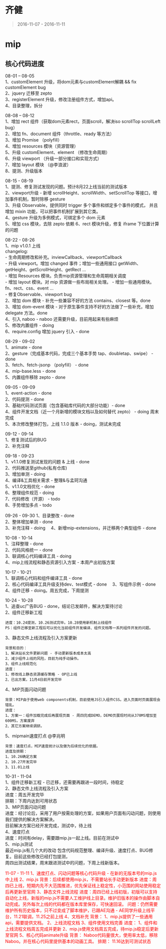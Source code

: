 # 齐健

> 2016-11-07 - 2016-11-11

# mip

## 核心代码进度  

08-01 – 08-05     
1、customElement 升级，将dom元素与customElement解耦 && fix customElement bug    
2、jquery 迁移至 zepto    
3、registerElement 升级，修改注册组件方式，增加api。    
4、目录整理，拆分    

08-08 – 08-12    
1、增加 rect 组件（获取dom元素rect，页面scroll，解决iso scrollTop scrollLeft bug）    
2、增加 fn、document 组件（throttle、ready 等方法）    
3、增加 Promise （polyfill）    
4、增加 resources 模块（资源管理）        
5、升级 customElement、element （修改生命周期）    
6、升级 viewport （升级一部分接口和实现方式）    
7、增加 layout 模块 （@李浪波）    
8、提测、升级版本   

08-15 - 08-19    
1、提测、修复测试发现的问题。预计8月22上线当前的测试版本    
2、viewport升级 - 新增 scrollHeight、scrollWidth、setScrollTop 等接口，增加事件机制，暂时除移 gesture   
3、升级 Observable，提供同时 trigger 多个事件和绑定多个事件的模式，
       并且增加 mixin 功能，可以把事件机制扩展到其它类。  
4、gesture 升级为多例模式，可绑定多个 dom 元素    
5、增加 css 模块，去除 zepto 依赖
6、rect 模块升级，修复 iframe 下位置计算的问题

08-22 - 08-26    
1、mip v1.0.1 上线    
     changelog:    
     - 生命周期修改和补充。inviewCallback、viewportCallback    
     - 升级 viewport。增加  changed 事件；增加一些通用接口 getWidth、getHeight、getScrollHeight、getRect ...    
     - 增加 Resources 模块。负责mip资源管理和生命周期相关调度    
     - 增加 layout 模块。对 mip 资源做一些布局相关处理。
     - 增加一些通用模块。fn、rect、css、event ...    
     - 修复Observable、viewport bug   
2、增加 dom 模块   -  补充一些兼容不好的方法 contains、closest 等。done    
3、增加 dom-event 模块  -  对于原生事件支持不好的方法做了一些补充，增加 delegate 方法。done  
4、引入 naboo -  naboo 还需要升级，目前用起来有些麻烦   
5、修改内置组件  -  doing   
6、require.config 增加 jquery 引入 - done  

08-29 - 09-02  
1、animate  - done   
2、gesture（完成基本代码，完成三个基本手势 tap、doubletap、swipe）  -  done  
3、fetch、fetch-jsonp （polyfill）  -  done  
4、mip-base.less  - done  
5、内置组件移除 zepto  -  done  

09-05 - 09-09  
1、event-action  - done   
2、代码提测   - done  
3、基础代码测试页面（包含基础库代码的大部分功能）- done     
4、组件开发文档（近一个月新增的模块文档以及如何替代 zepto）  - doing 周末完成  
5、本次修改整体打包，上线 1.1.0 版本  - doing，测试未完成  

09-12 - 09-14  
1、修复测试后的BUG  
2、补充注释  

09-18 - 09-23  
1、v1.1.0修复测试发现的问题 & 上线 - done  
2、代码推送至github(私有仓库)  
3、增加单测 - doing  
4、编译&工具相关需求 - 整理&与孟珂沟通  
5、v1.1.0文档优化 - done  
6、整理组件规范 - doing  
7、代码修改（开源） -   todo  
8、手势增加多点 - todo  

09-26 - 09-30
1、目录整改 - done  
2、整体增加单测 - done  
3、补充注释 - doing　
4、新增mip-extensions，并迁移两个典型组件 - done

10-08 - 10-14  
1、注释整理 - done    
2、代码风格统一 - done  
3、联调核心代码编译工具 - doing    
4、mip上线流程和静态资源引入方案 - 本周产出初版方案

10-17 - 10-21  
1、联调核心代码和组件编译工具 - done  
2、核心代码编译工具升级支持dev、test模式 - done　
3、写组件示例 - done  
4、组件迁移 - doing。周五完成，下周提测  

10-24 - 10-28  
1、追查uc广告BUG - done，结论已发邮件，解决方案待讨论  
2、组件迁移新工程

    进度：10.24提测，10.26测试完毕。10.28使用新机制上线组件  
    PS：组件迁移至新工程后可以优化当前组件开发编译、组件文档等一系列组件开发的问题。  

3、静态文件上线流程及引入方案更新  

    背景和目的：  
    1、解决站长文件更新问题 - 手动更新版本成本太高  
    2、减少组件上线的风险，目前为纯手动操作。  
    3、组件上线规范化  
    进度：  
    1、修改线上静态资源缓存策略 - OP已上线  
    2、已出方案，11月4日前开发完毕   

4、MIP页面闪动问题  

    背景：MIP由于使用web components机制，目前使用JS引入组件CSS。进入页面时页面展现会错乱。  
    进度：  
    1、方案一：组件加载完成后再展现页面 - 周四完成DEMO，DEMO页展现时间从370MS增加至600MS，方案废弃  
    2、其它方案继续调研。  

5、mipmain速度打点 @李兆明  

    背景：速度打点，MIP速度统计以及做为后续优化的依据。  
    进度及排期：  
    1、10.26确定方案  
    2、10.27开发完毕  
    3、11.01上线

10-31 - 11-04  
1、组件迁移新工程 - 已迁移，还需要再跟进一段时间，待稳定  
2、静态文件上线流程及引入方案  
    进度：周五开发完毕  
    排期：下周内达到可用状态  
3、MIP页面闪动问题  
    进度：经讨论后，采用了用户按需处理的方案，如果用户页面有闪动问题，则使用我们提供的解决方案解决。  
          目前解决方案已经开发完成，测试中，待上线  
4、速度打点  
    进度：时间有delay，需要跟mip.js一起上线。目前在测试中  
5、mip.js测试  
    最近mip.js有几个大的改动  包含代码规范整理、编译升级、速度打点、BUG修复。目前这些修改已经打包提测，  
    周四出测试结果，周末跟进测试中的问题，下周上线新版本。  

<div style="color:#f00">
11-07 - 11-11  
1、速度打点、闪动问题等核心代码升级 - 在新的无版本号的mip.js中上线  
2、mip.js  
   背景：后续都使用mip.js，不需要站长手动更新版本  
   进度：周四已上线，短期内先不大范围推进，优先保证线上稳定性，小范围的网站使用稳定后再更新至官网  
3、静态文件上线流程  
   进度：周四已经上线初版，初版可以支持自动化上线，新版的mip.js不需要人工维护线上目录。维护旧版本的操作由脚本自动完成。另外每次上线的代码都在版本库里保存，可快速回滚。  
   问题：仍然需要维护所有历史版本，只不过变成了脚本维护，已跟AE沟通 - AE同学升级上线平台，11.21联调，11.25之前上线  
4、文档补充  
   背景：  
       1、mip.js提供了一些通用api，需要提供文档。  
       2、上线流程文档  
       3、组件使用文档完善  
   进度：  
       1、组件和上线流程文档周五完成并更新  
       2、mip.js使用文档周五完成，待mip.js稳定后更新至官网
5、核心代码animate升级  
   背景：
       Naboo代码量很大，使用率太低，移除Naboo。并在核心代码里提供基本的动画工具。  
   排期：  
       11.16达到可测试状态
</div>
